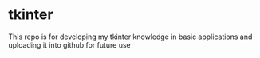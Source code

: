 # tkinter
This repo is for developing my tkinter knowledge in basic applications and uploading it into github for future use
